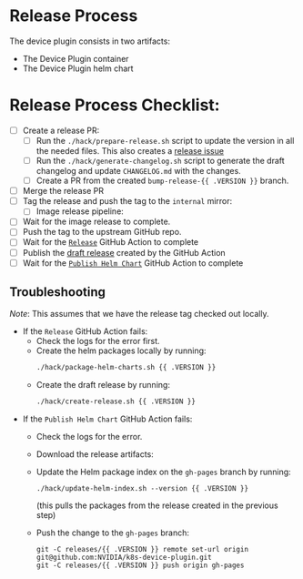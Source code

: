 # Release Process

The device plugin consists in two artifacts:
- The Device Plugin container
- The Device Plugin helm chart

# Release Process Checklist:
- [ ] Create a release PR:
    - [ ] Run the `./hack/prepare-release.sh` script to update the version in all the needed files. This also creates a [release issue](https://github.com/NVIDIA/cloud-native-team/issues?q=is%3Aissue+is%3Aopen+label%3Arelease)
    - [ ] Run the `./hack/generate-changelog.sh` script to generate the draft changelog and update `CHANGELOG.md` with the changes.
    - [ ] Create a PR from the created `bump-release-{{ .VERSION }}` branch.
- [ ] Merge the release PR
- [ ] Tag the release and push the tag to the `internal` mirror:
    - [ ] Image release pipeline:
- [ ] Wait for the image release to complete.
- [ ] Push the tag to the upstream GitHub repo.
- [ ] Wait for the [`Release`](https://github.com/NVIDIA/k8s-device-plugin/actions/workflows/release.yaml) GitHub Action to complete
- [ ] Publish the [draft release](https://github.com/NVIDIA/k8s-device-plugin/releases) created by the GitHub Action
- [ ] Wait for the [`Publish Helm Chart`](https://github.com/NVIDIA/k8s-device-plugin/actions/workflows/helm.yaml) GitHub Action to complete

## Troubleshooting

*Note*: This assumes that we have the release tag checked out locally.

- If the `Release` GitHub Action fails:
    - Check the logs for the error first.
    - Create the helm packages locally by running:
      ```bash
      ./hack/package-helm-charts.sh {{ .VERSION }}
      ```
    - Create the draft release by running:
      ```bash
      ./hack/create-release.sh {{ .VERSION }}
      ```
- If the `Publish Helm Chart` GitHub Action fails:
    - Check the logs for the error.
    - Download the release artifacts:

    - Update the Helm package index on the `gh-pages` branch by running:
      ```
      ./hack/update-helm-index.sh --version {{ .VERSION }}
      ```
      (this pulls the packages from the release created in the previous step)
    - Push the change to the `gh-pages` branch:
      ```
      git -C releases/{{ .VERSION }} remote set-url origin git@github.com:NVIDIA/k8s-device-plugin.git
      git -C releases/{{ .VERSION }} push origin gh-pages
      ```
